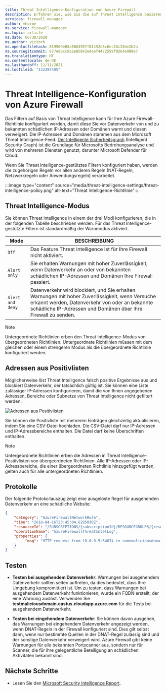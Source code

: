 ```yaml
---
title: Threat Intelligence-Konfiguration von Azure Firewall
description: Erfahren Sie, wie Sie die auf Threat Intelligence basierende Filterung für Ihre Azure Firewall-Richtlinie konfigurieren, um vor Datenverkehr von und zu bekannten schädlichen IP-Adressen und Domänen zu warnen und diesen zu verweigern.
services: firewall-manager
author: vhorne
ms.service: firewall-manager
ms.topic: article
ms.date: 06/30/2020
ms.author: victorh
ms.openlocfilehash: 819509e08a5604957f01452e5c6ec33c20de2b2a
ms.sourcegitcommit: 677e8acc9a2e8b842e4aef4472599f9264e989e7
ms.translationtype: HT
ms.contentlocale: de-DE
ms.lasthandoff: 11/11/2021
ms.locfileid: "132297485"
---
```

# <a name="azure-firewall-threat-intelligence-configuration"></a>Threat Intelligence-Konfiguration von Azure Firewall

Das Filtern auf Basis von Threat Intelligence kann für Ihre Azure Firewall-Richtlinie konfiguriert werden, damit diese Sie vor Datenverkehr von und zu bekannten schädlichen IP-Adressen oder Domänen warnt und diesen verweigert. Die IP-Adressen und Domänen stammen aus dem Microsoft Threat Intelligence-Feed. [Der Intelligente Sicherheitsgraph](https://www.microsoft.com/security/operations/intelligence) (Intelligent Security Graph) ist die Grundlage für Microsofts Bedrohungsanalyse und wird von mehreren Diensten genutzt, darunter Microsoft Defender für Cloud.<br>

Wenn Sie Threat Intelligence-gestütztes Filtern konfiguriert haben, werden die zugehörigen Regeln vor allen anderen Regeln (NAT-Regeln, Netzwerkregeln oder Anwendungsregeln) verarbeitet.

:::image type="content" source="media/threat-intelligence-settings/threat-intelligence-policy.png" alt-text="Threat Intelligence-Richtlinie":::

## <a name="threat-intelligence-mode"></a>Threat Intelligence-Modus

Sie können Threat Intelligence in einem der drei Modi konfigurieren, die in der folgenden Tabelle beschrieben werden. Für das Threat Intelligence-gestützte Filtern ist standardmäßig der Warnmodus aktiviert.

|Mode |BESCHREIBUNG  |
|---------|---------|
|`Off`     | Das Feature Threat Intelligence ist für Ihre Firewall nicht aktiviert. |
|`Alert only`     | Sie erhalten Warnungen mit hoher Zuverlässigkeit, wenn Datenverkehr an oder von bekannten schädlichen IP-Adressen und Domänen Ihre Firewall passiert. |
|`Alert and deny`     | Datenverkehr wird blockiert, und Sie erhalten Warnungen mit hoher Zuverlässigkeit, wenn Versuche erkannt werden, Datenverkehr von oder an bekannte schädliche IP-Adressen und Domänen über Ihre Firewall zu senden. |

> [!NOTE]
> Untergeordnete Richtlinien erben den Threat Intelligence-Modus von übergeordneten Richtlinien. Untergeordnete Richtlinien müssen mit dem gleichen oder einem strengeren Modus als die übergeordnete Richtlinie konfiguriert werden.

## <a name="allowlist-addresses"></a>Adressen aus Positivlisten

Möglicherweise löst Threat Intelligence falsch positive Ergebnisse aus und blockiert Datenverkehr, der tatsächlich gültig ist. Sie können eine Liste zulässiger IP-Adressen konfigurieren, damit die von Ihnen angegebenen Adressen, Bereiche oder Subnetze von Threat Intelligence nicht gefiltert werden.  

![Adressen aus Positivlisten](media/threat-intelligence-settings/allow-list.png)

Sie können die Positivliste mit mehreren Einträgen gleichzeitig aktualisieren, indem Sie eine CSV-Datei hochladen. Die CSV-Datei darf nur IP-Adressen und IP-Adressbereiche enthalten. Die Datei darf keine Überschriften enthalten.

> [!NOTE]
> Untergeordnete Richtlinien erben die Adressen in Threat Intelligence-Positivlisten von übergeordneten Richtlinien. Alle IP-Adressen oder IP-Adressbereiche, die einer übergeordneten Richtlinie hinzugefügt werden, gelten auch für alle untergeordneten Richtlinien.

## <a name="logs"></a>Protokolle

Der folgende Protokollauszug zeigt eine ausgelöste Regel für ausgehenden Datenverkehr an eine schädliche Website:

```json
{
    "category": "AzureFirewallNetworkRule",
    "time": "2018-04-16T23:45:04.8295030Z",
    "resourceId": "/SUBSCRIPTIONS/{subscriptionId}/RESOURCEGROUPS/{resourceGroupName}/PROVIDERS/MICROSOFT.NETWORK/AZUREFIREWALLS/{resourceName}",
    "operationName": "AzureFirewallThreatIntelLog",
    "properties": {
         "msg": "HTTP request from 10.0.0.5:54074 to somemaliciousdomain.com:80. Action: Alert. ThreatIntel: Bot Networks"
    }
}
```

## <a name="testing"></a>Testen

- **Testen bei ausgehendem Datenverkehr**: Warnungen bei ausgehendem Datenverkehr sollten selten auftreten, da dies bedeutet, dass Ihre Umgebung kompromittiert ist. Um zu testen, dass Warnungen bei ausgehendem Datenverkehr funktionieren, wurde ein FQDN erstellt, der eine Warnung auslöst. Verwenden Sie **testmaliciousdomain.eastus.cloudapp.azure.com** für die Tests bei ausgehendem Datenverkehr.

- **Testen bei eingehendem Datenverkehr**: Sie können davon ausgehen, das Warnungen bei eingehendem Datenverkehr angezeigt werden, wenn DNAT-Regeln in der Firewall konfiguriert sind. Dies gilt selbst dann, wenn nur bestimmte Quellen in der DNAT-Regel zulässig sind und der sonstige Datenverkehr verweigert wird. Azure Firewall gibt keine Warnungen für alle bekannten Portscanner aus, sondern nur für Scanner, die für ihre gelegentliche Beteiligung an schädlichen Aktivitäten bekannt sind.

## <a name="next-steps"></a>Nächste Schritte

- Lesen Sie den [Microsoft Security Intelligence Report](https://www.microsoft.com/en-us/security/operations/security-intelligence-report).
